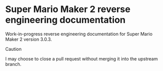 # Super Mario Maker 2 reverse engineering documentation

Work-in-progress reverse engineering documentation for Super Mario Maker 2 version 3.0.3.

> [!CAUTION]
> I may choose to close a pull request without merging it into the upstream branch.
